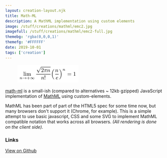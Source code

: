 ```yaml
---
layout: creation-layout.njk
title: Math-ML
description: A MathML implementation using custom elements
image: /stuff/creations/mathml/emc2.jpg
imagefull: /stuff/creations/mathml/emc2-full.jpg
themebg: 'rgba(0,0,0,1)'
themefg: '#FFFFFF'
date: 2019-10-01
tags: ['creation']
---
```


<figure>
  <img src="/stuff/creations/mathml/eq.png" alt="MathML example">
</figure>

[math-ml](https://github.com/pshihn/math-ml) is a small-ish (compared to alternatives ~ 12kb gzipped) JavaScript implementation of [MathML](https://developer.mozilla.org/en-US/docs/Web/MathML) using custom-elements. 

MathML has been part of part of the HTML5 spec for some time now, but many browsers don't support it (Chrome, for example). This is a simple attempt to use basic javascript, CSS and some SVG to implement MathML compatible notation that works across all browsers. _(All rendering is done on the client side)._

### Links

[View on Github](https://github.com/pshihn/math-ml)